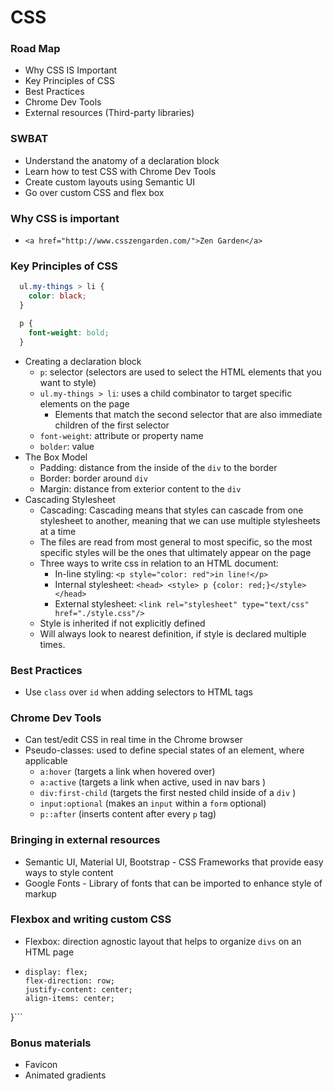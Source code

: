 # CSS

### Road Map
* Why CSS IS Important
* Key Principles of CSS
* Best Practices
* Chrome Dev Tools
* External resources (Third-party libraries)

### SWBAT
* Understand the anatomy of a declaration block
* Learn how to test CSS with Chrome Dev Tools
* Create custom layouts using Semantic UI
* Go over custom CSS and flex box

### Why CSS is important
* `<a href="http://www.csszengarden.com/">Zen Garden</a>`

### Key Principles of CSS
```css
  ul.my-things > li {
    color: black;
  }

  p {
    font-weight: bold;
  }
```
* Creating a declaration block
  * `p`: selector (selectors are used to select the HTML elements that you want to style)
  * `ul.my-things > li`: uses a child combinator to target specific elements on the page
    * Elements that match the second selector that are also immediate children of the first selector
  * `font-weight`: attribute or property name
  * `bolder`: value
* The Box Model
  * Padding: distance from the inside of the `div` to the border
  * Border: border around `div`
  * Margin: distance from exterior content to the `div`
* Cascading Stylesheet
  * Cascading: Cascading means that styles can cascade from one stylesheet to another, meaning that we can use multiple stylesheets at a time
  * The files are read from most general to most specific, so the most specific styles will be the ones that ultimately appear on the page
  * Three ways to write css in relation to an HTML document:
    * In-line styling: ```<p style="color: red">in line!</p>```
    * Internal stylesheet: ```<head> <style> p {color: red;}</style> </head>```
    * External stylesheet: ```<link rel="stylesheet" type="text/css" href="./style.css"/>```
  * Style is inherited if not explicitly defined
  * Will always look to nearest definition, if style is declared multiple times.

### Best Practices
* Use `class` over `id` when adding selectors to HTML tags

### Chrome Dev Tools
* Can test/edit CSS in real time in the Chrome browser
* Pseudo-classes: used to define special states of an element, where applicable
  * `a:hover` (targets a link when hovered over)
  * `a:active` (targets a link when active, used in nav bars )
  * `div:first-child` (targets the first nested child inside of a `div` )
  * `input:optional` (makes an `input` within a `form` optional)
  * `p::after` (inserts content after every `p` tag)

### Bringing in external resources
* Semantic UI, Material UI, Bootstrap - CSS Frameworks that provide easy ways to style content
* Google Fonts - Library of fonts that can be imported to enhance style of markup

### Flexbox and writing custom CSS
* Flexbox: direction agnostic layout that helps to organize `divs` on an HTML page
* ```div {
  display: flex;
  flex-direction: row;
  justify-content: center;
  align-items: center;
}```

### Bonus materials
* Favicon
* Animated gradients
